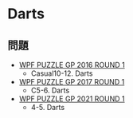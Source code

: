 # Darts

## 問題
- [WPF PUZZLE GP 2016 ROUND 1](../questions/wpfpgp2016_1.md)
	- Casual10-12. Darts
- [WPF PUZZLE GP 2017 ROUND 1](../questions/wpfpgp2017_1.md)
	- C5-6. Darts
- [WPF PUZZLE GP 2021 ROUND 1](../questions/wpfpgp2021_1.md)
	- 4-5. Darts
